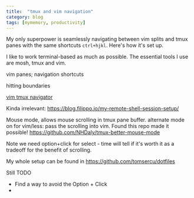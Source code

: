 ```yaml
---
title:  "tmux and vim navigation"
category: blog
tags: [mymemory, productivity]
---
```


My only superpower is seamlessly navigating between vim splits and tmux panes with the same shortcuts `ctrl+hjkl`.
Here's how it's set up.

I like to work terminal-based as much as possible.
The essential tools I use are mosh, tmux and vim.

vim panes; navigation shortcuts

hitting boundaries

[vim tmux navigator](https://github.com/christoomey/vim-tmux-navigator)

Kinda irrelevant: <https://blog.filippo.io/my-remote-shell-session-setup/>

Mouse mode, allows mouse scrolling in tmux pane buffer.
alternate mode on for vim/less: pass the scrolling into vim.
Found this repo made it possible! <https://github.com/NHDaly/tmux-better-mouse-mode>

Note we need option+click for select - time will tell if it's worth it as a tradeoff for the benefit of scrolling.

My whole setup can be found in <https://github.com/tomsercu/dotfiles>

Still TODO
* Find a way to avoid the Option + Click
* 
